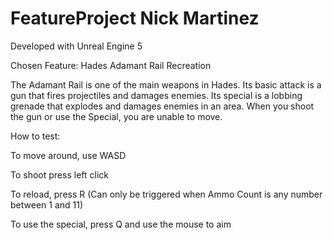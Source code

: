 # FeatureProject Nick Martinez

Developed with Unreal Engine 5


Chosen Feature: Hades Adamant Rail Recreation

The Adamant Rail is one of the main weapons in Hades. Its basic attack is a gun that fires projectiles and damages enemies. Its special is a lobbing grenade that explodes and damages enemies in an area. When you shoot the gun or use the Special, you are unable to move.

How to test:

To move around, use WASD

To shoot press left click

To reload, press R (Can only be triggered when Ammo Count is any number between 1 and 11)

To use the special, press Q and use the mouse to aim 



